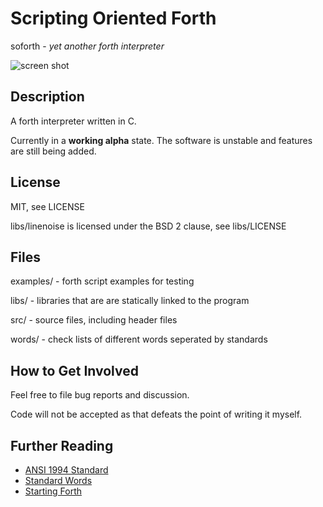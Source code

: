 Scripting Oriented Forth
========================
soforth - _yet another forth interpreter_

![screen shot](https://github.com/mckenney5/so-forth/raw/main/soforth.gif)

## Description
A forth interpreter written in C.

Currently in a **working alpha** state. The software is unstable and features
are still being added.

## License
MIT, see LICENSE

libs/linenoise is licensed under the BSD 2 clause, see libs/LICENSE

## Files
examples/  -  forth script examples for testing

libs/  -  libraries that are are statically linked to the program

src/  -  source files, including header files

words/  -  check lists of different words seperated by standards

## How to Get Involved
Feel free to file bug reports and discussion.

Code will not be accepted as that defeats the point of writing it myself.

## Further Reading
- [ANSI 1994 Standard](https://www.taygeta.com/forth/dpans.html)
- [Standard Words](https://www.taygeta.com/forth/dpansf.html)
- [Starting Forth](https://www.forth.com/starting-forth/)

